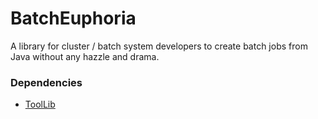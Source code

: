# BatchEuphoria
A library for cluster / batch system developers to create batch jobs from Java without any hazzle and drama.

### Dependencies
* [ToolLib](https://github.com/eilslabs/ToolLib)
